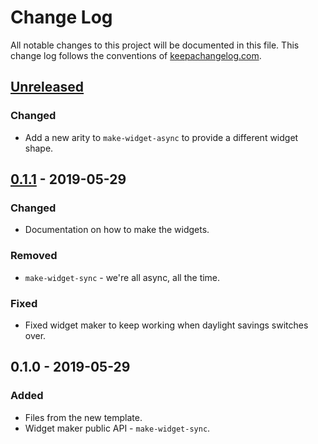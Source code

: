 # Change Log
All notable changes to this project will be documented in this file. This change log follows the conventions of [keepachangelog.com](http://keepachangelog.com/).

## [Unreleased]
### Changed
- Add a new arity to `make-widget-async` to provide a different widget shape.

## [0.1.1] - 2019-05-29
### Changed
- Documentation on how to make the widgets.

### Removed
- `make-widget-sync` - we're all async, all the time.

### Fixed
- Fixed widget maker to keep working when daylight savings switches over.

## 0.1.0 - 2019-05-29
### Added
- Files from the new template.
- Widget maker public API - `make-widget-sync`.

[Unreleased]: https://github.com/your-name/phonewagon/compare/0.1.1...HEAD
[0.1.1]: https://github.com/your-name/phonewagon/compare/0.1.0...0.1.1
